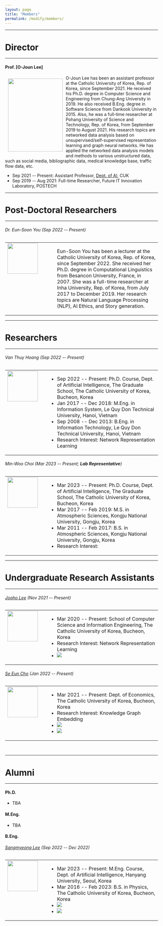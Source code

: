 ```yaml
---
layout: page
title: "Members"
permalink: /modify/members/
---
```


***
# Director
***

#### Prof. [O-Joun Lee]  

<img align="left" src="/assets/img/test_image.png" style="width : 180px; height : 240px; margin : 10px">

O-Joun Lee has been an assistant professor at the Catholic University of Korea, Rep. of Korea, since September 2021. He received his Ph.D. degree in Computer Science and Engineering from Chung-Ang University in 2019. He also received B.Eng. degree in Software Science from Dankook University in 2015. Also, he was a full-time researcher at Pohang University of Science and Technology, Rep. of Korea, from September 2019 to August 2021. His research topics are networked data analysis based on unsupervised/self-supervised representation learning and graph neural networks. He has applied the networked data analysis models and methods to various unstructured data, such as social media, bibliographic data, medical knowledge base, traffic flow data, etc.

<!--
* Jan 2023 -- Present: [한국스마트미디어학회](https://kism.jams.or.kr/co/main/jmMain.kci) 상임이사
* Mar 2022 -- Present: Adjunct Professor, [Dept. of Mathematics](https://math.catholic.ac.kr/math.eng/), CUK
* Mar 2022 -- Present: Head/Assistant Professor, [Dept. of AI, The Graduate School](https://cukadmin.catholic.ac.kr/cukai.eng/D_141_6080.html), CUK
* Sep 2021 -- Present: Adjunct Professor, [Dept. of Data Science](https://cukadmin.catholic.ac.kr/datascience.eng/index.html), CUK
* Sep 2021 -- Present: Adjunct Professor, [Dept. of Healthcare and AI, The Graduate School](https://cukmai.catholic.ac.kr/cukmai/index.html), CUK
 -->
* Sep 2021 -- Present: Assistant Professor, [Dept. of AI](https://cukadmin.catholic.ac.kr/cukai.eng/index.html), CUK
* Sep 2019 -- Aug 2021: Full-time Researcher, Future IT Innovation Laboratory, POSTECH

<!--
* Mar 2022 -- Present: Head/Assistant Professor, [Dept. of Artificial Intelligence, The Graduate School](https://cukadmin.catholic.ac.kr/cukai.eng/D_141_6080.html), The Catholic University of Korea, Bucheon, Korea
* Sep 2021 -- Present: Adjunct Professor, [Dept. of Data Science](https://cukadmin.catholic.ac.kr/datascience.eng/index.html), The Catholic University of Korea, Bucheon, Korea
* Sep 2021 -- Present: Adjunct Professor, [Dept. of Healthcare and Artificial Intelligence, The Graduate School](https://cukmai.catholic.ac.kr/cukmai/index.html), The Catholic University of Korea, Bucheon, Korea
* Sep 2021 -- Present: Assistant Professor, [Dept. of Artificial Intelligence](https://cukadmin.catholic.ac.kr/cukai.eng/index.html), The Catholic University of Korea, Bucheon, Korea
* Sep 2019 -- Aug 2021: Full-time Researcher, Future IT Innovation Laboratory, Pohang University of Science and Technology (POSTECH), Pohang, Korea
 -->

***
# Post-Doctoral Researchers
***

###### Dr. Eun-Soon You (Sep 2022 -- Present)

<table border="0">  
	<tr valign="top">
		<td width="120"><img align="left" width="100px" margin="10px" backgroundcolor="white" src="/assets/img/test_image.png"/></td>  
		<td><ul>
			Eun-Soon You has been a lecturer at the Catholic University of Korea, Rep. of Korea, since September 2022. She received her Ph.D. degree in Computational Linguistics from Besancon University, France, in 2007.  She was a full-time researcher at Inha University, Rep. of Korea, from July 2017 to December 2019. Her research topics are Natural Language Processing (NLP), AI Ethics, and Story generation. 
		</ul></td>
	</tr>
</table>

<!--
<img align="left" src="/images/ESYou.jpg" style="width : 180px; height : 240px; margin : 10px">

You Eun-Soon has been a lecturer at the Catholic University of Korea, Rep. of Korea, since September 2022. She received his Ph.D. degree in Computational Linguistics from Besancon University of France in 2007.  She was a full-time researcher at Inha University, Rep. of Korea, from July 2017 to December 2019. Her research topics are Natural Language Processing(NLP), AI Ethics and Story generation. 
 -->

***
# Researchers
***

###### Van Thuy Hoang (Sep 2022 -- Present)

<table border="0">  
	<tr valign="top">
		<td width="120"><img align="left" width="100px" margin="10px" src="/assets/img/test_image.png"/></td>  
		<td><ul>
			<li>Sep 2022 -- Present: Ph.D. Course, Dept. of Artificial Intelligence, The Graduate School, The Catholic University of Korea, Bucheon, Korea</li>	
			<li>Jan 2017 -- Dec 2018: M.Eng. in Information System, Le Quy Don Technical University, Hanoi, Vietnam</li>
			<li>Sep 2008 -- Dec 2013: B.Eng. in Information Technology, Le Quy Don Technical University, Hanoi, Vietnam</li>
			<li>Research Interest: Network Representation Learning</li>
		</ul></td>
	</tr>
</table>

###### Min-Woo Choi (Mar 2023 -- Present; **Lab Representative**)

<table border="0">  
	<tr valign="top">
		<td width="120"><img align="left" width="100px" margin="10px" src="/assets/img/test_image.png"/></td>  
		<td><ul>
			<li>Mar 2023 -- Present: Ph.D. Course, Dept. of Artificial Intelligence, The Graduate School, The Catholic University of Korea, Bucheon, Korea</li>	
			<li>Mar 2017 -- Feb 2019: M.S. in Atmospheric Sciences, Kongju National University, Gongju, Korea</li>
			<li>Mar 2011 -- Feb 2017: B.S. in Atmospheric Sciences, Kongju National University, Gongju, Korea</li>
			<li>Research Interest: </li>
		</ul></td>
	</tr>
</table>

<!-- <table border="0">  
	<tr valign="top">
		<td width="120"><img align="left" width="100px" margin="10px" src="https://nslab-cuk.github.io/images/Phuc.jpg"/></td>  
		<td><ul>
			<li>Sep 2022 -- Present: M.Eng./Ph.D. Combined Course, Dept. of Artificial Intelligence, The Graduate School, The Catholic University of Korea, Bucheon, Korea</li>		
			<li>Sep 2015 -- Jun 2019: B.Eng. in Software Engineering, Duy Tan University, Danang, Vietnam</li>
			<li>Research Interest: Medical Knowledge Graph</li>
			<li><a href="https://github.com/phucbuiforwork"><img src="https://img.shields.io/badge/GitHub-181717?style=flat-square&logo=GitHub"></a></li>
		</ul></td>
	</tr>
</table> -->

***
# Undergraduate Research Assistants
***

<!-- 
###### [Jiyoon Song](https://nslab-cuk.github.io/member/jysong) (Dec 2021 -- Present)

<table border="0">  
	<tr valign="top">
		<td width="120"><img align="left" width="100px" margin="10px" src="https://nslab-cuk.github.io/images/jysong.jpg"/></td>  
		<td><ul>
			<li>Mar 2021 -- Present: Dept. of Artificial Intelligence, The Catholic University of Korea, Bucheon, Korea</li>		
			<li>Research Interest: Medical Knowledge Graph</li>
			<li><a href="https://github.com/sara4423"><img src="https://img.shields.io/badge/GitHub-181717?style=flat-square&logo=GitHub"></a></li>
		</ul></td>
	</tr>
</table>
-->

###### [Jooho Lee](https://nslab-cuk.github.io/member/jhlee) (Nov 2021 -- Present)

<table border="0">  
	<tr valign="top">
		<td width="120"><img align="left" width="100px" margin="10px" src="/assets/img/test_image.png"/></td>  
		<td><ul>
			<li>Mar 2020 -- Present: School of Computer Science and Information Engineering, The Catholic University of Korea, Bucheon, Korea</li>		
			<li>Research Interest: Network Representation Learning</li>
			<li><a href="https://github.com/BWAAEEEK"><img src="https://img.shields.io/badge/GitHub-181717?style=flat-square&logo=GitHub"></a></li>
		</ul></td>
	</tr>
</table>

<!-- 
###### [Hyebin Ahn](https://nslab-cuk.github.io/member/hbahn) (Dec 2021 -- Present)

<table border="0">  
	<tr valign="top">
		<td width="120"><img align="left" width="100px" margin="10px" src="https://nslab-cuk.github.io/images/hbahn.png"/></td>  
		<td><ul>
			<li>Mar 2021 -- Present: Dept. of Artificial Intelligence, The Catholic University of Korea, Bucheon, Korea</li>		
			<li>Research Interest: Multi-modal Representation Learning</li>
			<li><a href="https://github.com/hyebing"><img src="https://img.shields.io/badge/GitHub-181717?style=flat-square&logo=GitHub"></a></li>
		</ul></td>
	</tr>
</table>
-->

###### [Se Eun Cho](https://nslab-cuk.github.io/member/secho) (Jan 2022 -- Present)

<table border="0">  
	<tr valign="top">
		<td width="120"><img align="left" width="100px" margin="10px" src="/assets/img/test_image.png"/></td>  
		<td><ul>
			<li>Mar 2021 -- Present: Dept. of Economics, The Catholic University of Korea, Bucheon, Korea</li>		
			<li>Research Interest: Knowledge Graph Embedding</li>
			<li><a href="https://github.com/seny1004"><img src="https://img.shields.io/badge/GitHub-181717?style=flat-square&logo=GitHub"></a></li>
			<li><a href="https://velog.io/@cho_se_ny"><img src="https://img.shields.io/badge/Blog-20C997?style=flat-square&logo=Velog&logoColor=white"></a></li>
		</ul></td>
	</tr>
</table>

<br>
<!-- #### Interns -->

<!-- * [Jiyoon Song](https://nslab-cuk.github.io/member/jysong) (Dec 2021 -- Present) <a href="https://github.com/sara4423"><img src="https://img.shields.io/badge/GitHub-181717?style=flat-square&logo=GitHub"></a>
* [Hyebin Ahn](https://nslab-cuk.github.io/member/hbahn) (Dec 2021 -- Present) <a href="https://github.com/hyebing"><img src="https://img.shields.io/badge/GitHub-181717?style=flat-square&logo=GitHub"></a>
* [Sang Yu Park](https://nslab-cuk.github.io/member/sypark) (Oct 2022 -- Present) -->
***
# Alumni
***

#### Ph.D.

* TBA

#### M.Eng.

* TBA

#### B.Eng.

###### [Sangmyeong Lee](https://nslab-cuk.github.io/member/sangmyeong) (Sep 2022 -- Dec 2022)

<table border="0">  
	<tr valign="top">
		<td width="120"><img align="left" width="100px" margin="10px" src="/assets/img/test_image.png"/></td>  
		<td><ul>
			<li>Mar 2023 -- Present: M.Eng. Course, Dept. of Artificial Intelligence, Hanyang University, Seoul, Korea</li>
			<li>Mar 2016 -- Feb 2023: B.S. in Physics, The Catholic University of Korea, Bucheon, Korea</li>		
			<li><a href="https://github.com/sngmng6506"><img src="https://img.shields.io/badge/GitHub-181717?style=flat-square&logo=GitHub"></a></li>
			<li><a href="https://velog.io/@sngmng6506"><img src="https://img.shields.io/badge/Blog-20C997?style=flat-square&logo=Velog&logoColor=white"></a></li>
		</ul></td>
	</tr>
</table>


<!-- ***
# Collaborators
***

* [Hyeon-Ju Jeon](https://higd963.github.io/), [Korea Institute of Atmospheric Prediction System](https://www.kiaps.org/front/main.do), Seoul, Korea <br>[![GitHub](https://img.shields.io/badge/GitHub-181717?style=flat-square&logo=GitHub)](https://github.com/higd963)
* Prof. [Chang Choi](https://sites.google.com/site/phdchangchoi/), Gachon University, Seongnam, Korea
* Prof. Hoon Ko, Chungbuk National University, Cheongju, Korea
* Prof. [Hae Gyun Lim](https://sites.google.com/view/lim-lab/home), Pukyong National University, Busan, Korea 
* Dr. [Sungyeop Jung](https://sites.google.com/view/sungyeopjung), Advanced Institute of Convergence Technology, Suwon, Korea
* Dr. [Luong Vuong Nguyen](https://luongvuongnguyen.github.io/), Da Nang University of Economics, Da Nang, Vietnam
* Prof. Changhan Yoon, Inje University, Gimhae, Korea
* Prof. [Kang-Min Kim](https://kangmin89.com/), The Catholic University of Korea, Bucheon, Korea
* Prof. Kyungroul Lee, Mokpo National University, Muan, Korea
* Prof. Yoewon Yoon, Dongguk University, Seoul, Korea
* Dr. Nam D. Vo, FPT University, Danang, Vietnam
* Dr. Phuong-Mai Nguyen, International School, Vietnam National University, Hanoi, Vietnam
* Dr. Khac-Hoai Nam Bui, Viettel Cyberspace Center, Viettel, Hanoi, Vietnam
* Dr. [Min Gon Kim](https://sites.google.com/view/mingonk), Carnegie Mellon University, Pittsburgh, PA, USA
* Kangsan Kim, [Braincolla Inc.](https://braincolla.com/), Seoul, Korea
* Seung Charlie Kim, [Shukran Korea Inc.](https://www.shukrankorea.com/), Seoul, Korea -->


<!-- 
* Dr. Eunsoon You, Inha University, Incheon, Korea 
* Min-Woo Choi, Korea Institute of Atmospheric Prediction System, Seoul, Korea
-->
